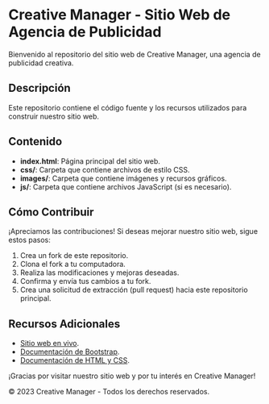 # Creative Manager - Sitio Web de Agencia de Publicidad

Bienvenido al repositorio del sitio web de Creative Manager, una agencia de publicidad creativa.

## Descripción

Este repositorio contiene el código fuente y los recursos utilizados para construir nuestro sitio web.

## Contenido

- **index.html**: Página principal del sitio web.
- **css/**: Carpeta que contiene archivos de estilo CSS.
- **images/**: Carpeta que contiene imágenes y recursos gráficos.
- **js/**: Carpeta que contiene archivos JavaScript (si es necesario).

## Cómo Contribuir

¡Apreciamos las contribuciones! Si deseas mejorar nuestro sitio web, sigue estos pasos:

1. Crea un fork de este repositorio.
2. Clona el fork a tu computadora.
3. Realiza las modificaciones y mejoras deseadas.
4. Confirma y envía tus cambios a tu fork.
5. Crea una solicitud de extracción (pull request) hacia este repositorio principal.

## Recursos Adicionales

- [Sitio web en vivo](https://creative-manager.netlify.app).
- [Documentación de Bootstrap](https://themewagon.com/themes/heado).
- [Documentación de HTML y CSS](https://developer.mozilla.org/en-US/docs/Web/HTML).

¡Gracias por visitar nuestro sitio web y por tu interés en Creative Manager!

© 2023 Creative Manager - Todos los derechos reservados.
